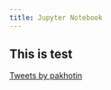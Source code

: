 ```yaml
---
title: Jupyter Notebook
---
```


## This is test

<a class="twitter-timeline" href="https://twitter.com/pakhotin?ref_src=twsrc%5Etfw">Tweets by pakhotin</a> <script async src="https://platform.twitter.com/widgets.js" charset="utf-8"></script> 
